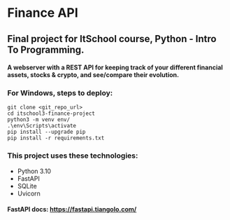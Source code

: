 # Finance API

## Final project for ItSchool course, Python - Intro To Programming.

#### A webserver with a REST API for keeping track of your different financial assets, stocks & crypto, and see/compare their evolution.

### For Windows, steps to deploy:
```
git clone <git_repo_url>
cd itschool3-finance-project
python3 -m venv env/
.\env\Scripts\activate
pip install --upgrade pip
pip install -r requirements.txt
```

### This project uses these technologies:

* Python 3.10
* FastAPI
* SQLite
* Uvicorn


#### FastAPI docs: https://fastapi.tiangolo.com/
